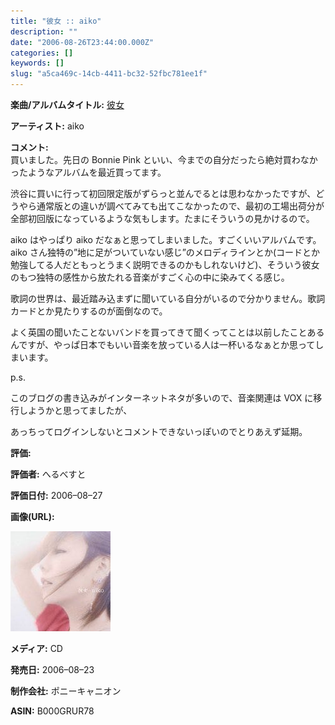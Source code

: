 ```yaml
---
title: "彼女 :: aiko"
description: ""
date: "2006-08-26T23:44:00.000Z"
categories: []
keywords: []
slug: "a5ca469c-14cb-4411-bc32-52fbc781ee1f"
---
```


**楽曲/アルバムタイトル:** [彼女](http://www.amazon.co.jp/exec/obidos/ASIN/B000GRUR78/mrchildrenonl-22/ref=nosim/)

**アーティスト:** aiko

**コメント:**   
買いました。先日の Bonnie Pink といい、今までの自分だったら絶対買わなかったようなアルバムを最近買ってます。

渋谷に買いに行って初回限定版がずらっと並んでるとは思わなかったですが、どうやら通常版との違いが調べてみても出てこなかったので、最初の工場出荷分が全部初回版になっているような気もします。たまにそういうの見かけるので。

aiko はやっぱり aiko だなぁと思ってしまいました。すごくいいアルバムです。aiko さん独特の”地に足がついていない感じ”のメロディラインとか(コードとか勉強してる人だともっとうまく説明できるのかもしれないけど)、そういう彼女のもつ独特の感性から放たれる音楽がすごく心の中に染みてくる感じ。

歌詞の世界は、最近踏み込まずに聞いている自分がいるので分かりません。歌詞カードとか見たりするのが面倒なので。

よく英国の聞いたことないバンドを買ってきて聞くってことは以前したことあるんですが、やっぱ日本でもいい音楽を放っている人は一杯いるなぁとか思ってしまいます。

p.s.

このブログの書き込みがインターネットネタが多いので、音楽関連は VOX に移行しようかと思ってましたが、

あっちってログインしないとコメントできないっぽいのでとりあえず延期。

**評価:**

**評価者:** へるべすと

**評価日付:** 2006–08–27

**画像(URL):**

![](0__UjPs__UutAKQcjagG.jpg)

**メディア:** CD

**発売日:** 2006–08–23

**制作会社:** ポニーキャニオン

**ASIN:** B000GRUR78

